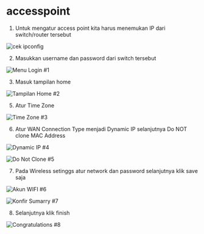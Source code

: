 # accesspoint

1. Untuk mengatur access point kita harus menemukan IP dari switch/router tersebut

![cek ipconfig](https://github.com/zakiramadan/accesspoint/assets/126186033/e2343801-bc40-4a73-83c6-d2df4f411712)

2. Masukkan username dan password dari switch tersebut
   
![Menu Login #1](https://github.com/zakiramadan/accesspoint/assets/126186033/95f7f4d7-676d-4472-823a-5bc974436aac)

3. Masuk tampilan home

![Tampilan Home #2](https://github.com/zakiramadan/accesspoint/assets/126186033/0f5e87b8-d265-4fa7-8f1b-cc5bc6847d2c)

5. Atur Time Zone

![Time Zone #3](https://github.com/zakiramadan/accesspoint/assets/126186033/08a51031-e89c-4d70-b2ff-ffd6e09e2f45)

6. Atur WAN Connection Type menjadi Dynamic IP selanjutnya Do NOT clone MAC Address

![Dynamic IP #4](https://github.com/zakiramadan/accesspoint/assets/126186033/74e62f5c-0263-4dbd-8f9e-e56f3ad4a51a)

![Do Not Clone #5](https://github.com/zakiramadan/accesspoint/assets/126186033/858b7617-58d6-47e1-b47c-625a50b40db9)

7. Pada Wireless setinggs atur network dan password selanjutnya klik save saja
   
![Akun WIFI #6](https://github.com/zakiramadan/accesspoint/assets/126186033/22c1b008-be9c-40f1-8fad-4f12fcfa4e19)

![Konfir Sumarry #7](https://github.com/zakiramadan/accesspoint/assets/126186033/ede97695-37f6-4867-9319-0d88d3c02472)

8. Selanjutnya klik finish
   
![Congratulations #8](https://github.com/zakiramadan/accesspoint/assets/126186033/9d566169-22f5-422b-af36-5b443d9cb5c8)


